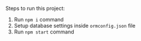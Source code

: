 
Steps to run this project:

1. Run `npm i` command
2. Setup database settings inside `ormconfig.json` file
3. Run `npm start` command
